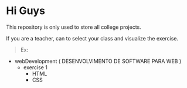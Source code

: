 # Hi Guys

This repository is only used to store all college projects.

If you are a teacher, can to select your class and visualize the exercise.

> Ex: 
  - webDevelopment ( DESENVOLVIMENTO DE SOFTWARE PARA WEB )
    - exercise 1
      - HTML
      - CSS  
